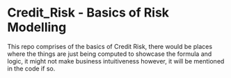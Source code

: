 # Credit_Risk - Basics of Risk Modelling
This repo comprises of the basics of Credit Risk, there would be places where the things are just being computed to showcase the formula and logic, it might not make business intuitiveness however, it will be mentioned in the code if so.

